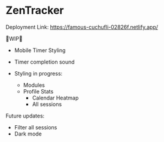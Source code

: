 # ZenTracker
Deployment Link: https://famous-cuchufli-02826f.netlify.app/

🚧WIP🚧
- Mobile Timer Styling
- Timer completion sound

- Styling in progress:
  - Modules
  - Profile Stats
    - Calendar Heatmap
    - All sessions

Future updates:
- Filter all sessions
- Dark mode

